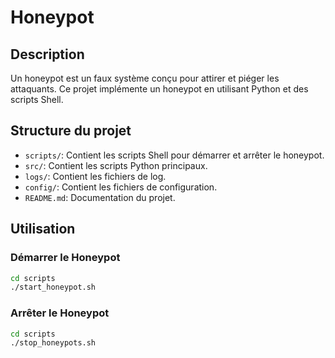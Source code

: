 # Honeypot

## Description
Un honeypot est un faux système conçu pour attirer et piéger les attaquants. Ce projet implémente un honeypot en utilisant Python et des scripts Shell.

## Structure du projet
- `scripts/`: Contient les scripts Shell pour démarrer et arrêter le honeypot.
- `src/`: Contient les scripts Python principaux.
- `logs/`: Contient les fichiers de log.
- `config/`: Contient les fichiers de configuration.
- `README.md`: Documentation du projet.

## Utilisation
### Démarrer le Honeypot

```sh
cd scripts
./start_honeypot.sh
```

### Arrêter le Honeypot 

```sh 
cd scripts
./stop_honeypots.sh
```